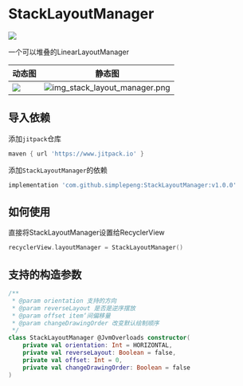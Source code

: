 # StackLayoutManager

[![](https://www.jitpack.io/v/simplepeng/StackLayoutManager.svg)](https://www.jitpack.io/#simplepeng/StackLayoutManager)

一个可以堆叠的LinearLayoutManager

| 动态图                                  | 静态图                                                       |
| --------------------------------------- | ------------------------------------------------------------ |
| ![](files/gif_stack_layout_manager.gif) | ![img_stack_layout_manager.png](https://i.loli.net/2020/09/07/PfSR2nUjCix6sGu.png) |

## 导入依赖

添加`jitpack`仓库

```groovy
maven { url 'https://www.jitpack.io' }
```

添加`StackLayoutManager`的依赖

```groovy
implementation 'com.github.simplepeng:StackLayoutManager:v1.0.0'
```

## 如何使用

直接将StackLayoutManager设置给RecyclerView

```kotlin
recyclerView.layoutManager = StackLayoutManager()
```

## 支持的构造参数

```kotlin
/**
 * @param orientation 支持的方向
 * @param reverseLayout 是否是逆序摆放
 * @param offset item‘间偏移量
 * @param changeDrawingOrder 改变默认绘制顺序
 */
class StackLayoutManager @JvmOverloads constructor(
    private val orientation: Int = HORIZONTAL,
    private val reverseLayout: Boolean = false,
    private val offset: Int = 0,
    private val changeDrawingOrder: Boolean = false
)
```